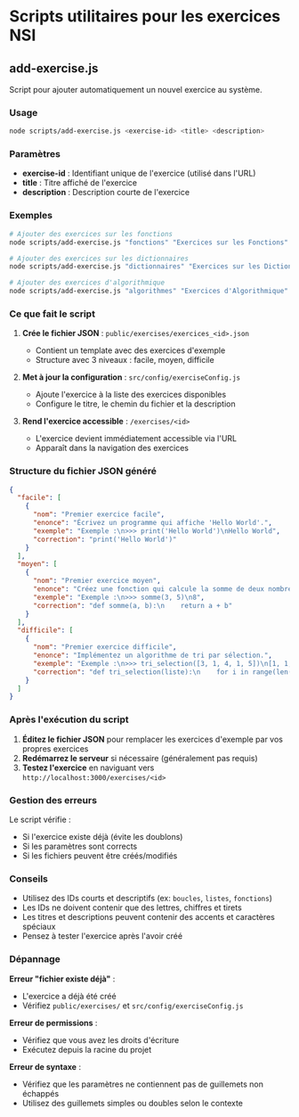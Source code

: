 # Scripts utilitaires pour les exercices NSI

## add-exercise.js

Script pour ajouter automatiquement un nouvel exercice au système.

### Usage

```bash
node scripts/add-exercise.js <exercise-id> <title> <description>
```

### Paramètres

- **exercise-id** : Identifiant unique de l'exercice (utilisé dans l'URL)
- **title** : Titre affiché de l'exercice
- **description** : Description courte de l'exercice

### Exemples

```bash
# Ajouter des exercices sur les fonctions
node scripts/add-exercise.js "fonctions" "Exercices sur les Fonctions" "Apprenez à créer et utiliser des fonctions"

# Ajouter des exercices sur les dictionnaires
node scripts/add-exercise.js "dictionnaires" "Exercices sur les Dictionnaires" "Manipulez les structures de données associatives"

# Ajouter des exercices d'algorithmique
node scripts/add-exercise.js "algorithmes" "Exercices d'Algorithmique" "Résolvez des problèmes algorithmiques complexes"
```

### Ce que fait le script

1. **Crée le fichier JSON** : `public/exercises/exercices_<id>.json`
   - Contient un template avec des exercices d'exemple
   - Structure avec 3 niveaux : facile, moyen, difficile

2. **Met à jour la configuration** : `src/config/exerciseConfig.js`
   - Ajoute l'exercice à la liste des exercices disponibles
   - Configure le titre, le chemin du fichier et la description

3. **Rend l'exercice accessible** : `/exercises/<id>`
   - L'exercice devient immédiatement accessible via l'URL
   - Apparaît dans la navigation des exercices

### Structure du fichier JSON généré

```json
{
  "facile": [
    {
      "nom": "Premier exercice facile",
      "enonce": "Écrivez un programme qui affiche 'Hello World'.",
      "exemple": "Exemple :\n>>> print('Hello World')\nHello World",
      "correction": "print('Hello World')"
    }
  ],
  "moyen": [
    {
      "nom": "Premier exercice moyen",
      "enonce": "Créez une fonction qui calcule la somme de deux nombres.",
      "exemple": "Exemple :\n>>> somme(3, 5)\n8",
      "correction": "def somme(a, b):\n    return a + b"
    }
  ],
  "difficile": [
    {
      "nom": "Premier exercice difficile",
      "enonce": "Implémentez un algorithme de tri par sélection.",
      "exemple": "Exemple :\n>>> tri_selection([3, 1, 4, 1, 5])\n[1, 1, 3, 4, 5]",
      "correction": "def tri_selection(liste):\n    for i in range(len(liste)):\n        min_idx = i\n        for j in range(i+1, len(liste)):\n            if liste[j] < liste[min_idx]:\n                min_idx = j\n        liste[i], liste[min_idx] = liste[min_idx], liste[i]\n    return liste"
    }
  ]
}
```

### Après l'exécution du script

1. **Éditez le fichier JSON** pour remplacer les exercices d'exemple par vos propres exercices
2. **Redémarrez le serveur** si nécessaire (généralement pas requis)
3. **Testez l'exercice** en naviguant vers `http://localhost:3000/exercises/<id>`

### Gestion des erreurs

Le script vérifie :
- Si l'exercice existe déjà (évite les doublons)
- Si les paramètres sont corrects
- Si les fichiers peuvent être créés/modifiés

### Conseils

- Utilisez des IDs courts et descriptifs (ex: `boucles`, `listes`, `fonctions`)
- Les IDs ne doivent contenir que des lettres, chiffres et tirets
- Les titres et descriptions peuvent contenir des accents et caractères spéciaux
- Pensez à tester l'exercice après l'avoir créé

### Dépannage

**Erreur "fichier existe déjà"** :
- L'exercice a déjà été créé
- Vérifiez `public/exercises/` et `src/config/exerciseConfig.js`

**Erreur de permissions** :
- Vérifiez que vous avez les droits d'écriture
- Exécutez depuis la racine du projet

**Erreur de syntaxe** :
- Vérifiez que les paramètres ne contiennent pas de guillemets non échappés
- Utilisez des guillemets simples ou doubles selon le contexte